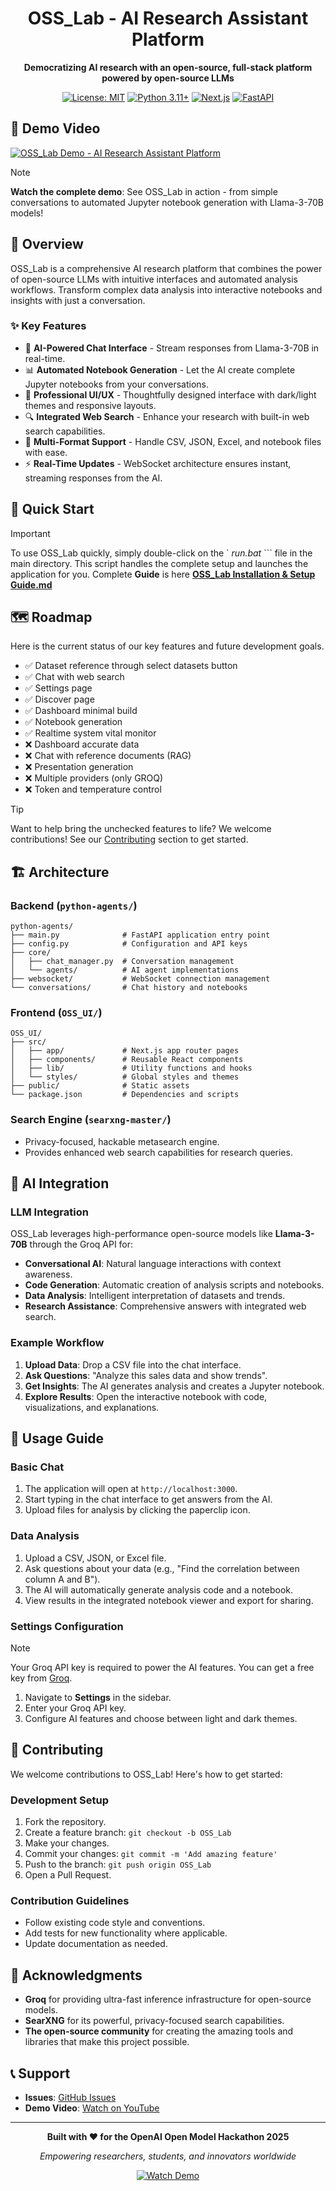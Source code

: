 <div align="center">

# OSS_Lab - AI Research Assistant Platform
</div>
<div align="center">

**Democratizing AI research with an open-source, full-stack platform powered by open-source LLMs**

[![License: MIT](https://img.shields.io/badge/License-MIT-yellow.svg)](https://opensource.org/licenses/MIT)
[![Python 3.11+](https://img.shields.io/badge/python-3.11+-blue.svg)](https://www.python.org/downloads/)
[![Next.js](https://img.shields.io/badge/Next.js-14-black)](https://nextjs.org/)
[![FastAPI](https://img.shields.io/badge/FastAPI-latest-green)](https://fastapi.tiangolo.com/)

</div>

## 🎥 Demo Video

[![OSS_Lab Demo - AI Research Assistant Platform](https://img.youtube.com/vi/Bpcilc9F40I/maxresdefault.jpg)](https://youtu.be/Bpcilc9F40I?si=WTcL1B_rf89mRYjr)

> [!NOTE]
> **Watch the complete demo**: See OSS_Lab in action - from simple conversations to automated Jupyter notebook generation with Llama-3-70B models!

## 🌟 Overview

OSS_Lab is a comprehensive AI research platform that combines the power of open-source LLMs with intuitive interfaces and automated analysis workflows. Transform complex data analysis into interactive notebooks and insights with just a conversation.

### ✨ Key Features

- 🤖 **AI-Powered Chat Interface** - Stream responses from Llama-3-70B in real-time.
- 📊 **Automated Notebook Generation** - Let the AI create complete Jupyter notebooks from your conversations.
- 🎨 **Professional UI/UX** - Thoughtfully designed interface with dark/light themes and responsive layouts.
- 🔍 **Integrated Web Search** - Enhance your research with built-in web search capabilities.
- 📁 **Multi-Format Support** - Handle CSV, JSON, Excel, and notebook files with ease.
- ⚡ **Real-Time Updates** - WebSocket architecture ensures instant, streaming responses from the AI.

## 🚀 Quick Start

> [!IMPORTANT]
> To use OSS_Lab quickly, simply double-click on the ` *run.bat* ``` file in the main directory. This script handles the complete setup and launches the application for you.
> Complete **Guide** is here [**OSS_Lab Installation & Setup Guide.md**]( https://github.com/MarvelBoy047/OSS_Lab/blob/c9f850cedd75e003692184005094c7b82c0b6451/OSS_Lab%20Installation%20%26%20Setup%20Guide.md )

## 🗺️ Roadmap

Here is the current status of our key features and future development goals.

- ✅ Dataset reference through select datasets button
- ✅ Chat with web search
- ✅ Settings page
- ✅ Discover page
- ✅ Dashboard minimal build
- ✅ Notebook generation
- ✅ Realtime system vital monitor
- ❌ Dashboard accurate data
- ❌ Chat with reference documents (RAG)
- ❌ Presentation generation
- ❌ Multiple providers (only GROQ)
- ❌ Token and temperature control

> [!TIP]
> Want to help bring the unchecked features to life? We welcome contributions! See our [Contributing](#-contributing) section to get started.

## 🏗️ Architecture

### Backend (`python-agents/`)
```
python-agents/
├── main.py              # FastAPI application entry point
├── config.py            # Configuration and API keys
├── core/
│   ├── chat_manager.py  # Conversation management
│   └── agents/          # AI agent implementations
├── websocket/           # WebSocket connection management
└── conversations/       # Chat history and notebooks
```

### Frontend (`OSS_UI/`)
```
OSS_UI/
├── src/
│   ├── app/             # Next.js app router pages
│   ├── components/      # Reusable React components
│   ├── lib/             # Utility functions and hooks
│   └── styles/          # Global styles and themes
├── public/              # Static assets
└── package.json         # Dependencies and scripts
```

### Search Engine (`searxng-master/`)
- Privacy-focused, hackable metasearch engine.
- Provides enhanced web search capabilities for research queries.

## 🤖 AI Integration

### LLM Integration

OSS_Lab leverages high-performance open-source models like **Llama-3-70B** through the Groq API for:

- **Conversational AI**: Natural language interactions with context awareness.
- **Code Generation**: Automatic creation of analysis scripts and notebooks.
- **Data Analysis**: Intelligent interpretation of datasets and trends.
- **Research Assistance**: Comprehensive answers with integrated web search.

### Example Workflow

1. **Upload Data**: Drop a CSV file into the chat interface.
2. **Ask Questions**: "Analyze this sales data and show trends".
3. **Get Insights**: The AI generates analysis and creates a Jupyter notebook.
4. **Explore Results**: Open the interactive notebook with code, visualizations, and explanations.

## 📖 Usage Guide

### Basic Chat

1. The application will open at `http://localhost:3000`.
2. Start typing in the chat interface to get answers from the AI.
3. Upload files for analysis by clicking the paperclip icon.

### Data Analysis

1. Upload a CSV, JSON, or Excel file.
2. Ask questions about your data (e.g., "Find the correlation between column A and B").
3. The AI will automatically generate analysis code and a notebook.
4. View results in the integrated notebook viewer and export for sharing.

### Settings Configuration

> [!NOTE]
> Your Groq API key is required to power the AI features. You can get a free key from [Groq](https://console.groq.com/keys).

1. Navigate to **Settings** in the sidebar.
2. Enter your Groq API key.
3. Configure AI features and choose between light and dark themes.

## 🤝 Contributing

We welcome contributions to OSS_Lab! Here's how to get started:

### Development Setup

1. Fork the repository.
2. Create a feature branch: `git checkout -b OSS_Lab`
3. Make your changes.
4. Commit your changes: `git commit -m 'Add amazing feature'`
5. Push to the branch: `git push origin OSS_Lab`
6. Open a Pull Request.

### Contribution Guidelines

- Follow existing code style and conventions.
- Add tests for new functionality where applicable.
- Update documentation as needed.

## 🙏 Acknowledgments

- **Groq** for providing ultra-fast inference infrastructure for open-source models.
- **SearXNG** for its powerful, privacy-focused search capabilities.
- **The open-source community** for creating the amazing tools and libraries that make this project possible.

## 📞 Support

- **Issues**: [GitHub Issues](https://github.com/MarvelBoy047/OSS_Lab/issues)
- **Demo Video**: [Watch on YouTube](https://youtu.be/Bpcilc9F40I?si=WTcL1B_rf89mRYjr)

---

<div align="center">

**Built with ❤️ for the OpenAI Open Model Hackathon 2025**

*Empowering researchers, students, and innovators worldwide*

[![Watch Demo](https://img.shields.io/badge/▶️%20Watch%20Demo-YouTube-red?style=for-the-badge)](https://youtu.be/Bpcilc9F40I?si=WTcL1B_rf89mRYjr)

</div>
